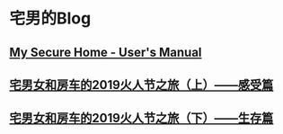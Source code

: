 # 宅男的Blog

## [My Secure Home - User's Manual](secure_home/manual.md)

## [宅男女和房车的2019火人节之旅（上）——感受篇](1_burningman2019/part1.md)

## [宅男女和房车的2019火人节之旅（下）——生存篇](1_burningman2019/part2.md)
